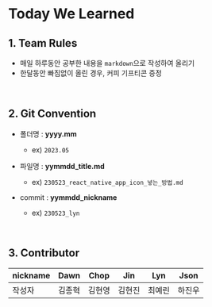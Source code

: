 # Today We Learned

## 1. Team Rules
- 매일 하루동안 공부한 내용을 `markdown`으로 작성하여 올리기
- 한달동안 빠짐없이 올린 경우, 커피 기프티콘 증정

<br>

## 2. Git Convention
- 폴더명 : <b>yyyy.mm</b>
  - ex) `2023.05`
- 파일명 : **yymmdd_title.md**
  - ex) `230523_react_native_app_icon_넣는_방법.md`

- commit : **yymmdd_nickname**
  - ex) `230523_lyn`

<br>

## 3. Contributor
|nickname|Dawn|Chop|Jin|Lyn|Json|
|--|--|--|--|--|--|
|작성자|김종혁|김현영|김현진|최예린|하진우|

<br>
